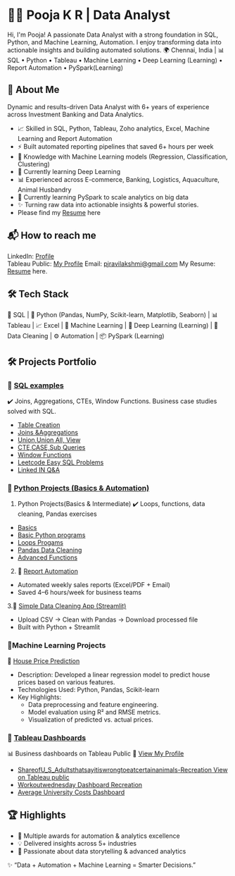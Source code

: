 # 👩‍💻 Pooja K R | Data Analyst
Hi, I'm Pooja! A passionate Data Analyst with a strong foundation in SQL, Python, and Machine Learning, Automation. I enjoy transforming data into actionable insights and building automated solutions.
🌍 Chennai, India | 📊 SQL • Python • Tableau • Machine Learning • Deep Learning (Learning) • Report Automation • PySpark(Learning)

## 🚀 About Me
Dynamic and results-driven Data Analyst with 6+ years of experience across Investment Banking and Data Analytics.
* 📈 Skilled in SQL, Python, Tableau, Zoho analytics, Excel, Machine Learning and Report Automation
* ⚡ Built automated reporting pipelines that saved 6+ hours per week
* 🤖 Knowledge with Machine Learning models (Regression, Classification, Clustering)
* 🧠 Currently learning Deep Learning
* 📊 Experienced across E-commerce, Banking, Logistics, Aquaculture, Animal Husbandry
* 🌱 Currently learning PySpark to scale analytics on big data
* ✨ Turning raw data into actionable insights & powerful stories.
* Please find my [Resume](https://github.com/pooja2434/PoojaRavilakshmi-Data-Analyst-Portfolio./blob/main/Pooja%20Resume%20Sep'25.pdf) here

##  📬 How to reach me
LinkedIn: [Profile](https://www.linkedin.com/in/pooja-ravi-11a449204/)  
Tableau Public: [My Profile](https://public.tableau.com/app/profile/pooja2481/vizzes)
Email: pjravilakshmi@gmail.com
My Resume: [Resume](https://github.com/pooja2434/PoojaRavilakshmi-Data-Analyst-Portfolio./blob/main/Aug'25%20Resume%20Pooja.pdf) here.

## 🛠 Tech Stack

💾 SQL | 🐍 Python (Pandas, NumPy, Scikit-learn, Matplotlib, Seaborn) | 📊 Tableau | 📈 Excel | 🤖 Machine Learning | 🧠 Deep Learning (Learning) | 🔄 Data Cleaning | ⚙️ Automation | 📦 PySpark (Learning)

## 🛠️ Projects Portfolio

### 🔹 [SQL examples](https://github.com/pooja2434/SQL-Projects)

✔️ Joins, Aggregations, CTEs, Window Functions. Business case studies solved with SQL.

 * [Table Creation](https://github.com/pooja2434/SQL-Projects/blob/main/Table%20Creation.sql)
 * [Joins &Aggregations](https://github.com/pooja2434/SQL-Projects/blob/main/Joins.%20%26%20Aggregation.sql)
 * [Union,Union All, View](https://github.com/pooja2434/SQL-Projects/blob/main/Union%20%2C%20Union%20ALL%2C%20View.sql)
 * [CTE,CASE,Sub Queries](https://github.com/pooja2434/SQL-Projects/blob/main/CTE%2C%20Case%20%26%20Subqueries.sql)
 * [Window Functions](https://github.com/pooja2434/SQL-Projects/blob/main/Windowfunctions.sql)
 * [Leetcode Easy SQL Problems](https://github.com/pooja2434/SQL-Projects/blob/main/Leet%20Code%20Q%26A%20Easy.sql)
 * [Linked IN Q&A](https://github.com/pooja2434/SQL-Projects/blob/main/Linked%20In%20Q%26A%20-%20Part%201%20.sql)
  
### 🔹 [Python Projects (Basics & Automation)](https://github.com/pooja2434/Python-Projects)

1. Python Projects(Basics & Intermediate)
✔️ Loops, functions, data cleaning, Pandas exercises
* [Basics](https://github.com/pooja2434/Python-Projects/blob/main/Basics.ipynb)
* [Basic Python programs](https://github.com/pooja2434/Python-Projects/blob/main/Basic%20Python%20programs.ipynb)
* [Loops Progams](https://github.com/pooja2434/Python-Projects/blob/main/Loops%20Progams.ipynb)
* [Pandas Data Cleaning](https://github.com/pooja2434/Python-Projects/blob/main/Pandas%20Data%20Cleaning.ipynb)
* [Advanced Functions](https://github.com/pooja2434/Python-Projects/blob/main/Advanced%20Functions.ipynb)

2. 🐍 [Report Automation](https://github.com/pooja2434/Report-Automation-Python-Project)
* Automated weekly sales reports (Excel/PDF + Email)
* Saved 4–6 hours/week for business teams

3.🧹 [Simple Data Cleaning App (Streamlit)](https://github.com/pooja2434/simple-data-cleaning-app)
* Upload CSV → Clean with Pandas → Download processed file
* Built with Python + Streamlit

### 🧠Machine Learning Projects
📌 [House Price Prediction](https://github.com/pooja2434/House-prediction/blob/main/House%20Price%20Prediction%20using%20Linear%20Regression.ipynb)
* Description: Developed a linear regression model to predict house prices based on various features.
* Technologies Used: Python, Pandas, Scikit-learn
* Key Highlights:
    * Data preprocessing and feature engineering.
    * Model evaluation using R² and RMSE metrics.
    * Visualization of predicted vs. actual prices.

### 🔹 [Tableau Dashboards](https://github.com/pooja2434/Tableau-Dashboards)

📊 Business dashboards on Tableau Public 
🔗 [View My Profile]((https://public.tableau.com/app/profile/pooja2481/vizzes))
* [ShareofU_S_Adultsthatsayitiswrongtoeatcertainanimals-Recreation View on Tableau public](https://public.tableau.com/app/profile/pooja2481/viz/ShareofU_S_Adultsthatsayitiswrongtoeatcertainanimals-Recreation/Dashboard1)
*  [Workoutwednesday Dashboard Recreation](https://public.tableau.com/app/profile/pooja2481/viz/Workoutwednesday2018week4-Recreation/Dashboard1)
*  [Average University Costs Dashboard](https://public.tableau.com/app/profile/pooja2481/viz/AverageUniversityCosts-Conceptsappliedgrey/Dashboard2)

## 🏆 Highlights
* 🥇 Multiple awards for automation & analytics excellence
* 💡 Delivered insights across 5+ industries
* 📢 Passionate about data storytelling & advanced analytics

✨ “Data + Automation + Machine Learning = Smarter Decisions.”
